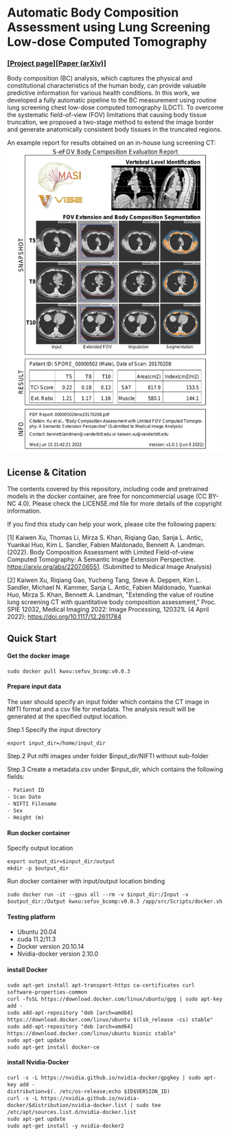 # Automatic Body Composition Assessment using Lung Screening Low-dose Computed Tomography
###  [[Project page]](https://github.com/MASILab/S-EFOV/)[[Paper (arXiv)]](https://arxiv.org/abs/2207.06551) 

Body composition (BC) analysis, which captures the physical and
constitutional characteristics of the human body, can provide valuable
predictive information for various health
conditions. In this work, we developed a fully automatic pipeline to the BC measurement using routine lung screening chest 
low-dose computed tomography (LDCT). To overcome the systematic
field-of-view (FOV) limitations that causing body tissue truncation, we proposed a two-stage method to 
extend the image border and generate anatomically consistent body tissues in the truncated regions. 

An example report for results obtained on an in-house lung screening CT: 
<img src="https://github.com/MASILab/S-EFOV/blob/master/materials/report_example.jpg" width="600px"/>

## License & Citation

The contents covered by this repository, including code and pretrained models in the docker container, 
are free for noncommercial usage (CC BY-NC 4.0). Please check the LICENSE.md file for more details of the copyright 
information.

If you find this study can help your work, please cite the following papers:

[1] Kaiwen Xu, Thomas Li, Mirza S. Khan, Riqiang Gao, Sanja L. Antic, Yuankai Huo, 
Kim L. Sandler, Fabien Maldonado, Bennett A. Landman. (2022). Body Composition Assessment with Limited Field-of-view Computed Tomography: A Semantic Image Extension Perspective. https://arxiv.org/abs/2207.06551. (Submitted to Medical Image Analysis)

[2] Kaiwen Xu, Riqiang Gao, Yucheng Tang, Steve A. Deppen, Kim L. Sandler, Michael N. Kammer, Sanja L. Antic, Fabien Maldonado, Yuankai Huo, Mirza S. Khan, Bennett A. Landman, "Extending the value of routine lung screening CT with quantitative body composition assessment," Proc. SPIE 12032, Medical Imaging 2022: Image Processing, 120321L (4 April 2022); https://doi.org/10.1117/12.2611784

## Quick Start
#### Get the docker image
```
sudo docker pull kwxu:sefov_bcomp:v0.0.3
```
#### Prepare input data
The user should specify an input folder which contains the CT image in NIfTI format and a csv file for metadata. 
The analysis result will be generated at the specified output location.

Step.1 Specify the input directory 
```
export input_dir=/home/input_dir
```

Step.2 Put nifti images under folder $input_dir/NIFTI without sub-folder

Step.3 Create a metadata.csv under $input_dir, which contains the following fields: 
```
- Patient ID
- Scan Date
- NIFTI Filename
- Sex
- Height (m)
```

#### Run docker container
Specify output location
```
export output_dir=$input_dir/output
mkdir -p $output_dir
```

Run docker container with input/output location binding
```
sudo docker run -it --gpus all --rm -v $input_dir:/Input -v $output_dir:/Output kwxu:sefov_bcomp:v0.0.3 /app/src/Scripts/docker.sh
```

#### Testing platform
- Ubuntu 20.04
- cuda 11.2/11.3
- Docker version 20.10.14
- Nvidia-docker version 2.10.0


#### install Docker
```
sudo apt-get install apt-transport-https ca-certificates curl software-properties-common
curl -fsSL https://download.docker.com/linux/ubuntu/gpg | sudo apt-key add -
sudo add-apt-repository "deb [arch=amd64] https://download.docker.com/linux/ubuntu $(lsb_release -cs) stable"
sudo add-apt-repository "deb [arch=amd64] https://download.docker.com/linux/ubuntu bionic stable"
sudo apt-get update
sudo apt-get install docker-ce
```

#### install Nvidia-Docker
```
curl -s -L https://nvidia.github.io/nvidia-docker/gpgkey | sudo apt-key add -
distribution=$(. /etc/os-release;echo $ID$VERSION_ID)
curl -s -L https://nvidia.github.io/nvidia-docker/$distribution/nvidia-docker.list | sudo tee /etc/apt/sources.list.d/nvidia-docker.list
sudo apt-get update
sudo apt-get install -y nvidia-docker2
```


